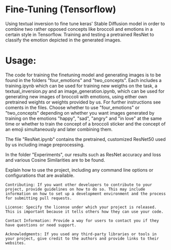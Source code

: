 # Fine-Tuning (Tensorflow)
Using textual inversion to fine tune keras' Stable Diffusion model in order to combine two rather opposed concepts like broccoli and emotions in a certain style in Tensorflow. Training and testing a pretrained ResNet to classify the emotion depicted in the generated images. 

# Usage: 
The code for training the finetuning model and generating images is to be found in the folders "four_emotions" and "two_concepts". Each includes a training.ipynb which can be used for training new weigths on the task, a textual_inversion.py and an image_generation.ipynb, which can be used for generating new images of broccoli with emotions, using either own pretrained weights or weights provided by us. For further instructions see coments in the files.
Choose whether to use "four_emotions" or "two_concepts" depending on whether you want images generated by training on the emotions "happy", "sad", "angry" and "in love" at the same time or whether to train the concept of a broccoli sticker and the concept of an emoji simultaneously and later combining them.

The file "ResNet.ipynb" contains the pretrained, customized ResNet50 used by us including image preprocessing.

In the folder "Experiments", our results such as ResNet accuracy and loss and various Cosine Similarities are to be found.



Explain how to use the project, including any command line options or configurations that are available.

    Contributing: If you want other developers to contribute to your project, provide guidelines on how to do so. This may include information on how to set up a development environment and the process for submitting pull requests.

    License: Specify the license under which your project is released. This is important because it tells others how they can use your code.

    Contact Information: Provide a way for users to contact you if they have questions or need support.

    Acknowledgments: If you used any third-party libraries or tools in your project, give credit to the authors and provide links to their websites.
